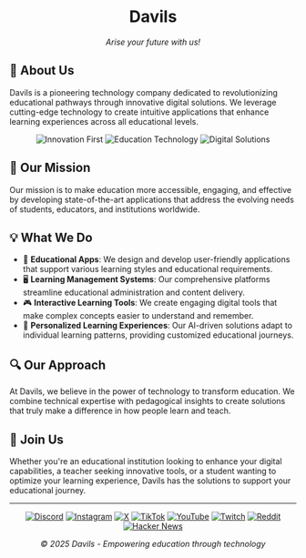 <div align="center">

  # Davils
  <p><em>Arise your future with us!</em></p>
</div>

## 🏢 About Us

Davils is a pioneering technology company dedicated to revolutionizing educational pathways through innovative digital solutions. We leverage cutting-edge technology to create intuitive applications that enhance learning experiences across all educational levels.

<div align="center">
  <img src="https://img.shields.io/badge/Innovation-First-orange?style=flat-square" alt="Innovation First"/>
  <img src="https://img.shields.io/badge/Education-Technology-green?style=flat-square" alt="Education Technology"/>
  <img src="https://img.shields.io/badge/Digital-Solutions-blue?style=flat-square" alt="Digital Solutions"/>
</div>

## 🚀 Our Mission

Our mission is to make education more accessible, engaging, and effective by developing state-of-the-art applications that address the evolving needs of students, educators, and institutions worldwide.

## 💡 What We Do

- 📱 **Educational Apps**: We design and develop user-friendly applications that support various learning styles and educational requirements.
- 🖥️ **Learning Management Systems**: Our comprehensive platforms streamline educational administration and content delivery.
- 🎮 **Interactive Learning Tools**: We create engaging digital tools that make complex concepts easier to understand and remember.
- 🧠 **Personalized Learning Experiences**: Our AI-driven solutions adapt to individual learning patterns, providing customized educational journeys.

## 🔍 Our Approach

At Davils, we believe in the power of technology to transform education. We combine technical expertise with pedagogical insights to create solutions that truly make a difference in how people learn and teach.

## 🤝 Join Us

Whether you're an educational institution looking to enhance your digital capabilities, a teacher seeking innovative tools, or a student wanting to optimize your learning experience, Davils has the solutions to support your educational journey.


---

<div align="center">
  <p>
    <a href="https://discord.gg/7JAQUYJW4k"><img src="https://img.shields.io/badge/Discord-5865F2?style=for-the-badge&logo=discord&logoColor=white" alt="Discord"/></a>
    <a href="https://www.instagram.com/davils.official/"><img src="https://img.shields.io/badge/Instagram-E4405F?style=for-the-badge&logo=instagram&logoColor=white" alt="Instagram"/></a>
    <a href="https://x.com/davils_official"><img src="https://img.shields.io/badge/X-000000?style=for-the-badge&logo=x&logoColor=white" alt="X"/></a>
    <a href="https://www.tiktok.com/@davils.official"><img src="https://img.shields.io/badge/TikTok-000000?style=for-the-badge&logo=tiktok&logoColor=white" alt="TikTok"/></a>
    <a href="https://www.youtube.com/@davils.official"><img src="https://img.shields.io/badge/YouTube-FF0000?style=for-the-badge&logo=youtube&logoColor=white" alt="YouTube"/></a>
    <a href="https://www.twitch.tv/davils_official"><img src="https://img.shields.io/badge/Twitch-9146FF?style=for-the-badge&logo=twitch&logoColor=white" alt="Twitch"/></a>
    <a href="https://www.reddit.com/user/davils_official/"><img src="https://img.shields.io/badge/Reddit-FF4500?style=for-the-badge&logo=reddit&logoColor=white" alt="Reddit"/></a>
    <a href="https://news.ycombinator.com/user?id=davils"><img src="https://img.shields.io/badge/Hacker_News-F0652F?style=for-the-badge&logo=ycombinator&logoColor=white" alt="Hacker News"/></a>
  </p>
  <p><em>© 2025 Davils - Empowering education through technology</em></p>
</div>
